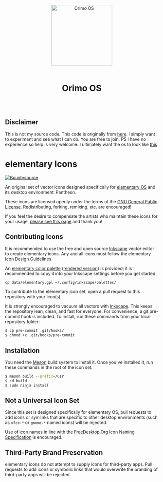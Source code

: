<div align="center">
  <center align="center">
      <img src="https://github.com/some-one-who-codez/Orimo-OS/blob/master/Orimo%20Os%20Logo.png" alt="Orimo OS" align="center" height=200 width=200 >
   </center>
  <br>
  <h1 align="center"><center>Orimo OS</center></h1>
  <br>
  <br>
</div>
 
## Disclaimer
This is not my source code. This code is originally from [here](https://github.com/elementary/os). I simply want to experiment and see what I can do. You are free to join. PS I have no experience so help is very welcome. I ultimately want the os to look like [this](https://www.youtube.com/watch?v=9zqN-f3wm-Y)

# elementary Icons

[![Bountysource](https://www.bountysource.com/badge/tracker?tracker_id=27377189)](https://www.bountysource.com/trackers/27377189-elementary-icons)

An original set of vector icons designed specifically for [elementary OS](http://elementary.io) and its desktop environment: Pantheon.

These icons are licensed openly under the terms of the [GNU General Public License](COPYING). Redistributing, forking, remixing, etc. are encouraged!

If you feel the desire to compensate the artists who maintain these icons for your usage, [please see this page](http://elementary.io/get-involved#funding) and thank you!

## Contributing Icons
It is recommended to use the free and open source [Inkscape](http://inkscape.org) vector editor to create elementary icons. Any and all icons must follow the elementary [Icon Design Guidelines](http://elementary.io/docs/human-interface-guidelines#iconography).

An [elementary color palette](data/elementary.gpl) ([rendered version](https://elementary.io/docs/human-interface-guidelines#color)) is provided; it is recommended to copy it into your Inkscape settings before you get started.

```bash
cp data/elementary.gpl ~/.config/inkscape/palettes/
```

To contribute to the elementary icon set, open a pull request to this repository with your icon(s).

It is strongly encouraged to vacuum all vectors with [Inkscape](http://inkscape.org). This keeps the repository lean, clean, and fast for everyone. For convenience, a git pre-commit hook is included. To install, run these commands from your local repository folder:
```bash
$ cp pre-commit .git/hooks/
$ chmod +x .git/hooks/pre-commit
```

## Installation
You need the [Meson](http://mesonbuild.com) build system to install it.
Once you've installed it, run these commands in the root of the icon set.
```bash
$ meson build --prefix=/usr
$ cd build
$ sudo ninja install
```

## Not a Universal Icon Set
Since this set is designed specifically for elementary OS, pull requests to add icons or symlinks that are specific to other desktop environments (such as `xfce-*` or `gnome-*` named icons) will be rejected.

Use of icon names in line with the [FreeDesktop.Org Icon Naming Specification](http://standards.freedesktop.org/icon-naming-spec/icon-naming-spec-latest.html) is encouraged.

## Third-Party Brand Preservation
elementary icons do not attempt to supply icons for third-party apps. Pull requests to add icons or symbolic links that would overwrite the branding of third-party apps will be rejected.

